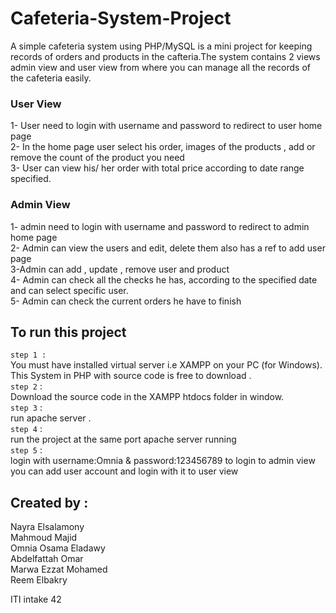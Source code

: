 # Cafeteria-System-Project
A simple cafeteria system using PHP/MySQL is a mini project for keeping records of orders and products in the cafteria.The system contains 2 views admin view and user view from where you can manage all the records of the cafeteria easily.

### User View
1- User need to login with username and password to redirect to user home page <br>
2- In the home page user select his order, images of the 
products , add or remove the count of the product you need <br>
3- User can view his/ her order with total price according to
date range specified. 

### Admin View
1- admin need to login with username and password to redirect to admin home page <br>
2- Admin can view the users and edit, delete them also has a ref to
add user page <br>
3-Admin can add , update , remove user and product <br> 
4- Admin can check all the checks he has, according to the
specified date and can select specific user. <br>
5- Admin can check the current orders he have to finish <br>

## To run this project
`step 1 : ` <br>
You must have installed virtual server i.e XAMPP on your PC (for Windows). This System in PHP with source code is free to download . <br>
`step 2` : <br>
Download the source code in the XAMPP htdocs folder in window. <br>
`step 3` : <br>
run apache server . <br>
`step 4` : <br>
run the project at the same port apache server running <br> 
`step 5` : <br>
login with username:Omnia & password:123456789 to login to admin view you can add user account and login with it to user view

## Created by : 
Nayra Elsalamony <br>
Mahmoud Majid <br>
Omnia Osama Eladawy <br>
Abdelfattah Omar <br>
Marwa Ezzat Mohamed <br>
Reem Elbakry <br>

ITI intake 42


